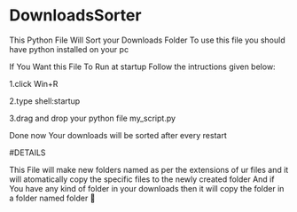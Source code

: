 # DownloadsSorter
This Python File Will Sort your Downloads Folder
To use this file you should have python installed on your pc 

If You Want this File To Run at startup Follow the intructions given below:

1.click Win+R

2.type shell:startup

3.drag and drop your python file my_script.py

Done now Your downloads will be sorted after every restart

#DETAILS

This File will make new folders named as per the extensions of ur files and it will atomatically copy the specific files to the newly created folder
And if You have any kind of folder in your downloads then it will copy the folder in a folder named folder 👀
